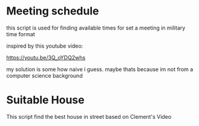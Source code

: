 # Meeting schedule

this script is used for finding available times for set a meeting in military time format

inspired by this youtube video:

https://youtu.be/3Q_oYDQ2whs

my solution is some how naive i guess. maybe thats because im not from a computer science background


# Suitable House

This script find the best house in street based on Clement's Video
